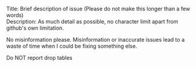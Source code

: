Title: Brief description of issue (Please do not make this longer than a few words)  
Description: As much detail as possible, no character limit apart from github's own limitation.  

No misinformation please.  Misinformation or inaccurate issues lead to a waste of time when I could be fixing something else.

Do NOT report drop tables
